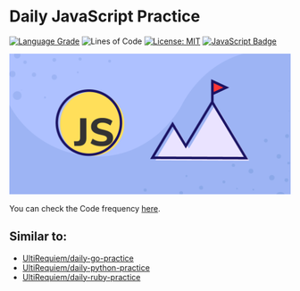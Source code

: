 # Daily JavaScript Practice

[![Language Grade](https://img.shields.io/lgtm/grade/javascript/g/UltiRequiem/daily-js-practice.svg?logo=lgtm&logoWidth=18)](https://lgtm.com/projects/g/UltiRequiem/daily-js-practice/context:javascript)
![Lines of Code](https://img.shields.io/tokei/lines/github.com/UltiRequiem/daily-js-practice?color=blue&label=Total%20Lines)
[![License: MIT](https://black.readthedocs.io/en/stable/_static/license.svg)](https://github.com/UltiRequiem/daily-js-practice/blob/main/LICENSE)
[![JavaScript Badge](https://img.shields.io/badge/JavaScript%20is-Cool-1f425f.svg)](https://www.javascript.com)

![JavaScript Challenges Wallpaper](./assets/media/wall.png)

You can check the Code frequency [here](https://github.com/UltiRequiem/daily-js-practice/graphs/code-frequency).

## Similar to:

- [UltiRequiem/daily-go-practice](https://github.com/UltiRequiem/daily-go-practice)
- [UltiRequiem/daily-python-practice](https://github.com/UltiRequiem/daily-python-practice)
- [UltiRequiem/daily-ruby-practice](https://github.com/UltiRequiem/daily-ruby-practice)
